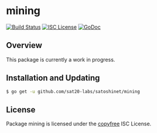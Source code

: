 mining
======

[![Build Status](https://github.com/sat20-labs/satoshinet/workflows/Build%20and%20Test/badge.svg)](https://github.com/sat20-labs/satoshinet/actions)
[![ISC License](http://img.shields.io/badge/license-ISC-blue.svg)](http://copyfree.org)
[![GoDoc](https://img.shields.io/badge/godoc-reference-blue.svg)](https://pkg.go.dev/github.com/sat20-labs/satoshinet/mining)

## Overview

This package is currently a work in progress.

## Installation and Updating

```bash
$ go get -u github.com/sat20-labs/satoshinet/mining
```

## License

Package mining is licensed under the [copyfree](http://copyfree.org) ISC
License.
